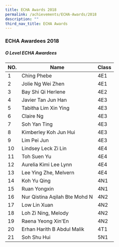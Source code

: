 ```yaml
---
title: ECHA Awards 2018
permalink: /achievements/ECHA-Awards/2018
description: ""
third_nav_title: ECHA Awards
---
```

### ECHA Awardees 2018
##### O Level ECHA Awardees
| NO. | Name | Class |
|---|---|---|
| 1 | Ching Phebe | 4E1 |
| 2 | Jolie Ng Wei Zhen | 4E1 |
| 3 | Bay Shi Qi Herlene | 4E2 |
| 4 | Javier Tan Jun Han | 4E3 |
| 5 | Tabitha Lim Xin Ying | 4E3 |
| 6 | Claire Ng | 4E3 |
| 7 | Soh Yan Ting | 4E3 |
| 8 | Kimberley Koh Jun Hui | 4E3 |
| 9 | Lim Pei Jun | 4E3 |
| 10 | Lindsey Leck Zi Lin | 4E4 |
| 11 | Toh Suen Yu | 4E4 |
| 12 | Aurelia Kimi Lee Lynn | 4E4 |
| 13 | Lee Ying Zhe, Melvern | 4E4 |
| 14 | Koh Yu Qing | 4N1 |
| 15 | Ruan Yongxin | 4N1 |
| 16 | Nur Qistina Aqilah Bte Mohd N | 4N2 |
| 17 | Low Lin Xuan | 4N2 |
| 18 | Loh Zi Ning, Melody | 4N2 |
| 19 | Raena Yeong Xin'En | 4N2 |
| 20 | Erhan Harith B Abdul Malik | 4T1 |
| 21 | Soh Shu Hui | 5N1 |
